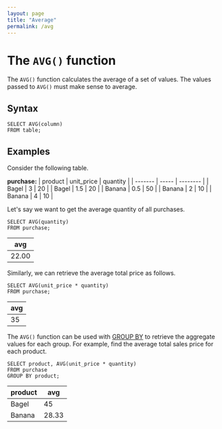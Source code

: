 ```yaml
---
layout: page
title: "Average"
permalink: /avg
---
```


# The `AVG()` function
The `AVG()` function calculates the average of a set of values. The values passed to `AVG()` must make sense to average.

## Syntax
```
SELECT AVG(column)
FROM table;
```

## Examples
Consider the following table.

**purchase:**
| product | unit_price | quantity |
| ------- | ----- | -------- |
| Bagel | 3 | 20 |
| Bagel | 1.5 | 20 |
| Banana | 0.5 | 50 |
| Banana | 2 | 10 |
| Banana | 4 | 10 | 

Let's say we want to get the average quantity of all purchases.
```
SELECT AVG(quantity)
FROM purchase;
```
| avg |
| --- |
| 22.00 |

Similarly, we can retrieve the average total price as follows.
```
SELECT AVG(unit_price * quantity)
FROM purchase;
```
| avg |
| --- |
| 35 |

The `AVG()` function can be used with [GROUP BY](Group_By.md) to retrieve the aggregate values for each group. For example, find the average total sales price for each product.
```
SELECT product, AVG(unit_price * quantity)
FROM purchase
GROUP BY product;
```
| product | avg |
| ------- | --- |
| Bagel | 45 |
| Banana | 28.33 |